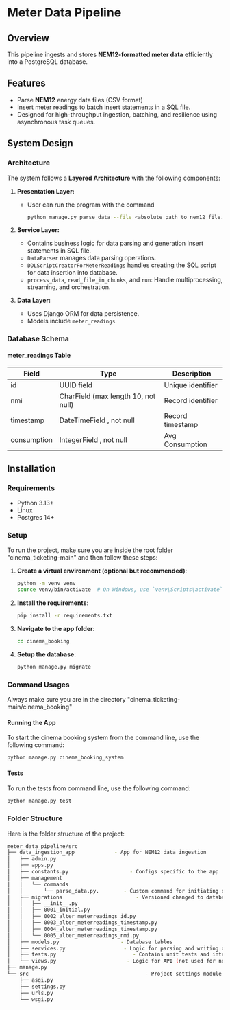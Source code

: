 # Meter Data Pipeline

## Overview
This pipeline ingests and stores **NEM12-formatted meter data** efficiently into a PostgreSQL database.


## Features
- Parse **NEM12** energy data files (CSV format)
- Insert meter readings to batch insert statements in a SQL file.
- Designed for high-throughput ingestion, batching, and resilience using asynchronous task queues.


## System Design

### Architecture
The system follows a **Layered Architecture** with the following components:

1. **Presentation Layer:**
   - User can run the program with the command
     ```bash
     python manage.py parse_data --file <absolute path to nem12 file.csv>

2. **Service Layer:**
   - Contains business logic for data parsing and generation Insert statements in SQL file.
   - `DataParser` manages data parsing operations.
   - `DDLScriptCreatorForMeterReadings` handles creating the SQL script for data insertion into database.
   - `process_data`, `read_file_in_chunks`, and `run`: Handle multiprocessing, streaming, and orchestration.

3. **Data Layer:**
   - Uses Django ORM for data persistence.
   - Models include `meter_readings`.
   

### Database Schema

#### **meter_readings Table**
| Field         | Type            | Description                              |
|--------------|----------------|------------------------------------------|
| id           | UUID field       | Unique identifier                 |
| nmi        | CharField (max length 10, not null)      | Record identifier                             |
| timestamp         | DateTimeField , not null   | Record timestamp                  |
| consumption | IntegerField , not null   | Avg Consumption                 |



## Installation

### Requirements
- Python 3.13+
- Linux
- Postgres 14+

### Setup
To run the project, make sure you are inside the root folder "cinema_ticketing-main" and then follow these steps:

1. **Create a virtual environment (optional but recommended)**:
   ```bash
   python -m venv venv
   source venv/bin/activate  # On Windows, use `venv\Scripts\activate`
2. **Install the requirements**:
   ```bash
   pip install -r requirements.txt
3. **Navigate to the app folder**:
   ```bash
   cd cinema_booking
4. **Setup the database**:
   ```bash
   python manage.py migrate

### Command Usages

Always make sure you are in the directory "cinema_ticketing-main/cinema_booking"

#### Running the App

To start the cinema booking system from the command line, use the following command:
   ```bash
   python manage.py cinema_booking_system
   ```
#### Tests
To run the tests from command line, use the following command:
   ```bash
   python manage.py test
   ```
### Folder Structure
Here is the folder structure of the project:

```bash
meter_data_pipeline/src
├── data_ingestion_app             - App for NEM12 data ingestion
│   ├── admin.py                      
│   ├── apps.py
│   ├── constants.py                    - Configs specific to the app
│   ├── management
│   │   └── commands
│   │       └── parse_data.py.        - Custom command for initiating data parsing
│   ├── migrations                        - Versioned changed to database
│   │   ├── __init__.py
│   │   ├── 0001_initial.py
│   │   ├── 0002_alter_meterreadings_id.py
│   │   ├── 0003_alter_meterreadings_timestamp.py
│   │   ├── 0004_alter_meterreadings_timestamp.py
│   │   └── 0005_alter_meterreadings_nmi.py
│   ├── models.py                    - Database tables
│   ├── services.py                   - Logic for parsing and writing output file
│   ├── tests.py                         - Contains unit tests and integration tests
│   └── views.py                       - Logic for API (not used for now) 
├── manage.py
└── src                                      - Project settings module
    ├── asgi.py
    ├── settings.py
    ├── urls.py
    └── wsgi.py
```

